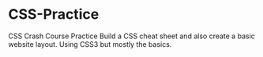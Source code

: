 # CSS-Practice
CSS Crash Course Practice
Build a CSS cheat sheet and also create a basic website layout.
Using CSS3 but mostly the basics.
